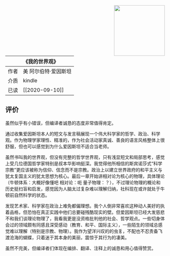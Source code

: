 <img src='https://picture-guan.oss-cn-hangzhou.aliyuncs.com/20220816133011.png' style='float:right ; width:160px;height:80 px'/>

|      | 《我的世界观》                                   |
|:-------|:---------------------------------------------|
|  作者    |    美 阿尔伯特·爱因斯坦                        |
|  介质    |   kindle                      |
|  已读    |     [[2020-09-10]]                 |

## 评价

虽然似乎有小错误，但编译者诚恳的态度非常值得肯定。

通过收集爱因斯坦本人的短文与发言稿展现一个伟大科学家的哲学、政治、科学观。作为物理学家理性、精准的，作为社会活动家真诚、善良的语言风格整体上很舒服，但也可以感觉到为什么爱因斯坦不适合当老师。

虽然书叫我的世界观，但没有完整的哲学世界观，只有浅显短文和局部思考，感觉上受几位德国哲学家特别是叔本华影响挺深。我觉得他所相信的斯宾诺莎式“科学宗教”更应该被称为信仰、信念而不是宗教。政治上以建立世界政府的和平主义与犹太复国主义的犹太思想为核心。最后一章开始讲相对论为核心的物理，具体理论（牛顿体系：大概好像懂吧 相对论：呃 量子物理：？），不过理论物理的概论和历史挺扫盲和启发，感觉因为人脑太过复杂难以理解归纳，社科现在或许就处于牛顿前自然科学的状态。

发现艺术家、科学家在政治上难免都偏理想。我个人倒非常喜欢这种动人美好的执着品格，但恐怕在真正实践中他们总要碰残酷现实的壁。但爱因斯坦已经大发慈悲不和我们谈理论物理了，我看我更是没资格批判他的社会、哲学观点。一些切身体会过的领域颇有同感且深受感动（教育、和平、国际主义），一些陌生的领域总感觉难以理解（特别是宗教、物理）。我作为望洋兴叹的的虫豸，不配也不忍责备飞渡沧海的蝴蝶，只着迷于其本身的美丽，震惊于其行为的凄美。

虽然不完美，但编译者们体现在编排、翻译、注释上的诚恳和用心值得赞赏。